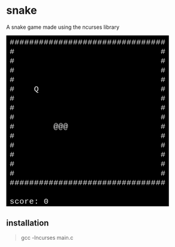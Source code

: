 # snake
A snake game made using the ncurses library

![gameplay](./gameplay.gif)

## installation

> gcc -lncurses main.c
